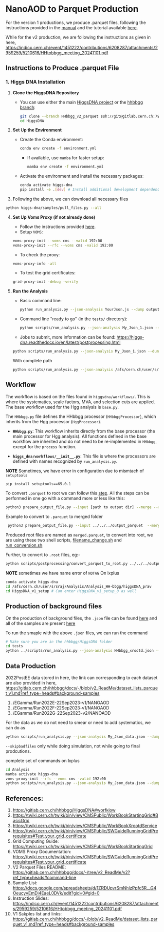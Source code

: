 # NanoAOD to Parquet Production

For the version 1 productions, we produce .parquet files, following the instructions provided in the [manual](https://higgs-dna.readthedocs.io/en/latest/index.html) and the tutorial available [here](https://indico.cern.ch/event/1360961/contributions/5777678/attachments/2788218/4861762/HiggsDNA_tutorial.pdf).

While for the v2 production, we are following the instructions as given in here, https://indico.cern.ch/event/1451222/contributions/6208287/attachments/2959259/5210616/HHtobbgg_meeting_20241101.pdf


## Instructions to Produce .parquet File

### 1. Higgs DNA Installation

1. **Clone the HiggsDNA Repository**
   - You can use either the main [HiggsDNA project](https://gitlab.cern.ch/HiggsDNA-project/HiggsDNA) or the [hhbbgg branch](https://gitlab.cern.ch/hhbbgg/HiggsDNA):
     ```bash
     git clone --branch HHbbgg_v2_parquet ssh://git@gitlab.cern.ch:7999/cms-analysis/general/HiggsDNA.git
     cd HiggsDNA
     ```

2. **Set Up the Environment**
   - Create the Conda environment:
     ```bash
     conda env create -f environment.yml
     ```
     - If available, use `mamba` for faster setup:
       ```bash
       mamba env create -f environment.yml
       ```
   - Activate the environment and install the necessary packages:
     ```bash
     conda activate higgs-dna
     pip install -e .[dev] # Install additional development dependencies
     ```

3. Following the above, we can download all necessary files
```bash
python higgs-dna/samples/pull_files.py --all
```
4. **Set Up Voms Proxy (if not already done)**
   - Follow the instructions provided [here](https://uscms.org/uscms_at_work/computing/getstarted/get_grid_cert.shtml).
   - Setup `VOMS`:
	```bash
	voms-proxy-init --voms cms --valid 192:00
    voms-proxy-init --rfc --voms cms -valid 192:00
	```
   - To check the proxy:
	```bash
	voms-proxy-info -all
	```
   - To test the grid certificates:
	```bash
	grid-proxy-init -debug -verify
	```

4. **Run the Analysis**
   - Basic command line:
     ```bash
     python run_analysis.py --json-analysis YourJson.js --dump output_test
     ```
   - Command line "ready to go" (in the `tests/` directory):
     ```bash
     python scripts/run_analysis.py --json-analysis My_Json_1.json --dump ../../../output_parquet/ --skipCQR --executor futures
     ```
    - Jobs to submit, more information can be found: https://higgs-dna.readthedocs.io/en/latest/postprocessing.html
    ```bash
    python scripts/run_analysis.py --json-analysis My_Json_1.json --dump ../../../output_parquet/ --skipCQR --executor vanilla_lxplus --queue espresso
    ```
    With complete path
    ```bash
    python scripts/run_analysis.py --json-analysis /afs/cern.ch/user/s/sraj/Analysis/Analysis_HH-bbgg/higgsDNA_prav/HiggsDNA_v1_setup/My_Json_1.json --dump /afs/cern.ch/user/s/sraj/Analysis/output_parquet --skipCQR --executor vanilla_lxplus --queue espresso
    ```
## Workflow

The workflow is based on the files found in `higgsdna/workflows/`. This is where the systematics, scale factors, MVA, and selection cuts are applied. The base workflow used for the Hgg analysis is `base.py`.

The `HHbbgg.py` file defines the HHbbgg processor (`HHbbggProcessor`), which inherits from the Hgg processor (`HggProcessor`).

- **`HHbbgg.py`**: This workflow inherits directly from the base processor (the main processor for Hgg analysis). All functions defined in the base workflow are inherited and do not need to be re-implemented in `HHbbgg`, except for the `process` function.

- **`higgs_dna/workflows/__init__.py`**: This file is where the processors are defined with names recognized by `run_analysis.py`.

**NOTE** Sometimes, we have error in configuration due to mismtach of `setuptools`
```bash
pip install setuptools==65.0.1
```
To convert `.parquet` to root we can follow this [step](https://higgs-dna.readthedocs.io/en/latest/postprocessing.html). All the steps can be performed in one go with a command more or less like this:
```bash
python3 prepare_output_file.py --input [path to output dir] --merge --root --ws --syst --cats --args "--do_syst"
```
Example to convert to `.parquet` to merged folder
```bash
 python3 prepare_output_file.py --input ../../../output_parquet  --merge --root --ws --syst --cats --args "--do_syst"
 ```
Produced root files are named as `merged.parquet`, to convert into root, we are using these two shell scripts, [filename_change.sh](https://github.com/raj2022/hhbbgg_AwkwardAnalyzer/blob/main/jsonhiggsdnaproduction/filename_change.sh) and [run_conversion.sh](https://github.com/raj2022/hhbbgg_AwkwardAnalyzer/blob/main/jsonhiggsdnaproduction/run_conversion.sh)

Further, to convert to `.root` files, eg:-
```bash
python scripts/postprocessing/convert_parquet_to_root.py ../../../output_parquet/merged/NMSSM_X400_Y70/nominal/NOTAG_merged.parquet ../../../output_root/NMSSM/NMSSM_X400_Y70.root mc
```
**NOTE** sometimes we have name error of `NOTAG`
On lxplus
```bash
conda activate higgs-dna
cd /afs/cern.ch/user/s/sraj/Analysis/Analysis_HH-bbgg/higgsDNA_prav
cd HiggsDNA_v1_setup # Can enter HiggsDNA_v1_setup_0 as well
```
## Production of background files
On the production of background files, the `.json` file can be found [here](https://gitlab.cern.ch/hhbbgg/HiggsDNA/-/blob/master/tests/HHbbgg_xrootd.json?ref_type=heads) and all of the samples are present [here](https://gitlab.cern.ch/hhbbgg/HiggsDNA/-/blob/master/tests/samples_v12_HHbbgg_xrootd.json?ref_type=heads)

To run the smaple with the above `.json` files, we can run the command
```bash
# Make sure you are in the hhbbgg/HiggsDNA folder
cd tests
python ../scripts/run_analysis.py --json-analysis HHbbgg_xrootd.json --dump ../../../../output_parquet/ --skipCQR --executor futures
```
## Data Production
2022PostEE data stored in here, the link can corresponding to each dataset are also provided in here, https://gitlab.cern.ch/hhbbgg/docs/-/blob/v2_ReadMe/dataset_lists_parquet_v1.md?ref_type=heads#background-samples

1. /EGamma/Run2022E-22Sep2023-v1/NANOAOD
2. /EGamma/Run2022F-22Sep2023-v1/NANOAOD
3. /EGamma/Run2022G-22Sep2023-v2/NANOAOD

For the data as we do not need to smear or need to add systematics, we can do as
```bash
python scripts/run_analysis.py --json-analysis My_Json_data.json --dump ../../../output_parquet/v2_production/data/ --executor futures --skipbadfiles
```
`--skipbadfiles` only while doing simulation, not while going to final prodcutions.

complete set of commands on lxplus
```bash
cd Analysis
mamba activate higgs-dna
voms-proxy-init --rfc --voms cms -valid 192:00
python scripts/run_analysis.py --json-analysis My_Json_data.json --dump ../../../output_parquet/v2_production/data/ --executor futures --skipbadfiles
```




## References:
1. https://gitlab.cern.ch/hhbbgg/HiggsDNA#worfklow
2. https://twiki.cern.ch/twiki/bin/view/CMSPublic/WorkBookStartingGrid#BasicGrid
3. https://twiki.cern.ch/twiki/bin/view/CMSPublic/WorkBookXrootdService
4. https://twiki.cern.ch/twiki/bin/view/CMSPublic/SWGuideRunningGridPrerequisites#Test_your_grid_certificate
5. Grid Computing Guide: https://twiki.cern.ch/twiki/bin/view/CMSPublic/WorkBookStartingGrid
6. VOMS Proxy Documentation: https://twiki.cern.ch/twiki/bin/view/CMSPublic/SWGuideRunningGridPrerequisites#Test_your_grid_certificate
7. V2 Parquet Files README: https://gitlab.cern.ch/hhbbgg/docs/-/tree/v2_ReadMe/v2?ref_type=heads#command-line
8. Sample List: https://docs.google.com/spreadsheets/d/1ZRDUpvrSmNhIzPpfc5R__G4OeucyvEmDi4EaeL0DVk/edit?gid=0#gid=0
9. Instruction Slides: https://indico.cern.ch/event/1451222/contributions/6208287/attachments/2959259/5210616/HHtobbgg_meeting_20241101.pdf
10. V1 Sakples list and links: https://gitlab.cern.ch/hhbbgg/docs/-/blob/v2_ReadMe/dataset_lists_parquet_v1.md?ref_type=heads#background-samples
